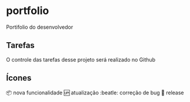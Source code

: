 # portfolio

Portifolio do desenvolvedor

## Tarefas

O controle das tarefas desse projeto será realizado no Github

## Ícones

:package: nova funcionalidade
:up: atualização
:beatle: correção de bug
:checkered_flag: release